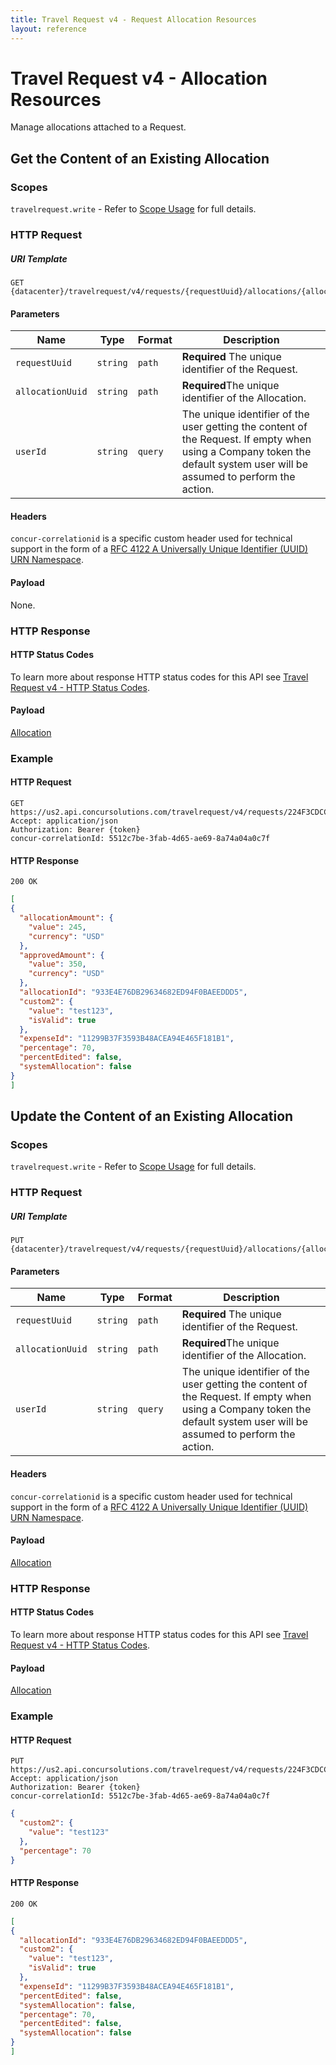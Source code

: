 ```yaml
---
title: Travel Request v4 - Request Allocation Resources
layout: reference
---
```

# Travel Request v4 - Allocation Resources

Manage allocations attached to a Request.

## <a name="get-allocation-resource"></a>Get the Content of an Existing Allocation

### Scopes

`travelrequest.write` - Refer to [Scope Usage](./v4.get-started.html#scope-usage) for full details.

### HTTP Request

##### URI Template

```
GET {datacenter}/travelrequest/v4/requests/{requestUuid}/allocations/{allocationUuid}
```

#### Parameters

Name|Type|Format|Description
---|---|---|---
`requestUuid`|`string`|`path`|**Required** The unique identifier of the Request.
`allocationUuid`|`string`|`path`|**Required**The unique identifier of the Allocation.
`userId`|`string`|`query`|The unique identifier of the user getting the content of the Request. If empty when using a Company token the default system user will be assumed to perform the action.


#### Headers

`concur-correlationid` is a specific custom header used for technical support in the form of a [RFC 4122 A Universally Unique Identifier (UUID) URN Namespace](https://tools.ietf.org/html/rfc4122).


#### Payload

None.

### HTTP Response

#### HTTP Status Codes

To learn more about response HTTP status codes for this API see [Travel Request v4 - HTTP Status Codes](./v4.response-codes.html).

#### Payload

[Allocation](./v4.endpoints.schemas.html#schema-allocation)

### Example

#### HTTP Request

```shell
GET https://us2.api.concursolutions.com/travelrequest/v4/requests/224F3CDCC2Q5244A37C72FA5770C6F2/allocations/933E4E76DB29634682ED94F0BAEEDDD5
Accept: application/json
Authorization: Bearer {token}
concur-correlationId: 5512c7be-3fab-4d65-ae69-8a74a04a0c7f
```

#### HTTP Response

```shell
200 OK
```

```json
[
{
  "allocationAmount": {
    "value": 245,
    "currency": "USD"
  },
  "approvedAmount": {
    "value": 350,
    "currency": "USD"
  },
  "allocationId": "933E4E76DB29634682ED94F0BAEEDDD5",
  "custom2": {
    "value": "test123",
    "isValid": true
  },
  "expenseId": "11299B37F3593B48ACEA94E465F181B1",
  "percentage": 70,
  "percentEdited": false,
  "systemAllocation": false
}
]
```

## <a name="update-allocation-resource"></a>Update the Content of an Existing Allocation

### Scopes

`travelrequest.write` - Refer to [Scope Usage](./v4.get-started.html#scope-usage) for full details.

### HTTP Request

##### URI Template

```
PUT {datacenter}/travelrequest/v4/requests/{requestUuid}/allocations/{allocationUuid}
```

#### Parameters

Name|Type|Format|Description
---|---|---|---
`requestUuid`|`string`|`path`|**Required** The unique identifier of the Request.
`allocationUuid`|`string`|`path`|**Required**The unique identifier of the Allocation.
`userId`|`string`|`query`|The unique identifier of the user getting the content of the Request. If empty when using a Company token the default system user will be assumed to perform the action.


#### Headers

`concur-correlationid` is a specific custom header used for technical support in the form of a [RFC 4122 A Universally Unique Identifier (UUID) URN Namespace](https://tools.ietf.org/html/rfc4122).


#### Payload

[Allocation](./v4.endpoints.schemas.html#schema-allocation)

### HTTP Response

#### HTTP Status Codes

To learn more about response HTTP status codes for this API see [Travel Request v4 - HTTP Status Codes](./v4.response-codes.html).

#### Payload

[Allocation](./v4.endpoints.schemas.html#schema-allocation)

### Example

#### HTTP Request

```shell
PUT https://us2.api.concursolutions.com/travelrequest/v4/requests/224F3CDCC2Q5244A37C72FA5770C6F2/allocations/933E4E76DB29634682ED94F0BAEEDDD5
Accept: application/json
Authorization: Bearer {token}
concur-correlationId: 5512c7be-3fab-4d65-ae69-8a74a04a0c7f
```

```json
{
  "custom2": {
    "value": "test123"
  },
  "percentage": 70
}
```

#### HTTP Response

```shell
200 OK
```

```json
[
{
  "allocationId": "933E4E76DB29634682ED94F0BAEEDDD5",
  "custom2": {
    "value": "test123",
    "isValid": true
  },
  "expenseId": "11299B37F3593B48ACEA94E465F181B1",
  "percentEdited": false,
  "systemAllocation": false,
  "percentage": 70,
  "percentEdited": false,
  "systemAllocation": false
}
]
```
